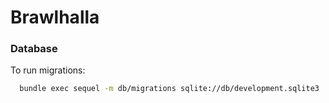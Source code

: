 # Brawlhalla

### Database

To run migrations:

```bash
  bundle exec sequel -m db/migrations sqlite://db/development.sqlite3
```
